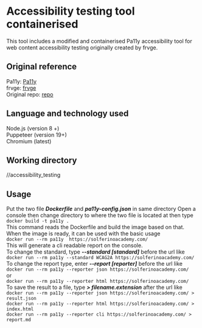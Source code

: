 # Accessibility testing tool containerised
This tool includes a modified and containerised Pa11y accessibility tool for web content accessibility testing originally created by frvge.
## Original reference
Pa11y: [Pa11y](https://github.com/pa11y/pa11y) \
frvge: [frvge](https://github.com/frvge) \
Original repo: [repo](https://github.com/frvge/pa11y-docker)

## Language and technology used
Node.js (version 8 +)\
Puppeteer (version 19+)\
Chromium (latest)

## Working directory
//accessibility_testing

## Usage
Put the two file ***Dockerfile*** and ***pa11y-config.json*** in same directory
Open a console then change directory to where the two file is located at then type \
`docker build -t pa11y .` \
This command reads the Dockerfile and build the image based on that. \
When the image is ready, it can be used with the basic usage\
`docker run --rm pa11y  https://solferinoacademy.com/` \
This will generate a cli readable report on the console.\
To change the standard, type ***--standard [standard]*** before the url like\
`docker run --rm pa11y --standard WCAG2A https://solferinoacademy.com/` \
To change the report type, enter ***--report [reporter]*** before the url like\
`docker run --rm pa11y --reporter json https://solferinoacademy.com/` \
or\
`docker run --rm pa11y --reporter html https://solferinoacademy.com/` \
To save the result to a file, type ***> filename.extension*** after the url like\
`docker run --rm pa11y --reporter json https://solferinoacademy.com/ > result.json`\
`docker run --rm pa11y --reporter html https://solferinoacademy.com/ > index.html` \
`docker run --rm pa11y --reporter cli https://solferinoacademy.com/ > report.md` 